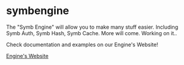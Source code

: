 symbengine
==========

The "Symb Engine" will allow you to make many stuff easier. Including Symb Auth, Symb Hash, Symb Cache. More will come.
Working on it..



Check documentation and examples on our Engine's Website!

[Engine's Website](http://tw.symbiant.cz/symb/)
